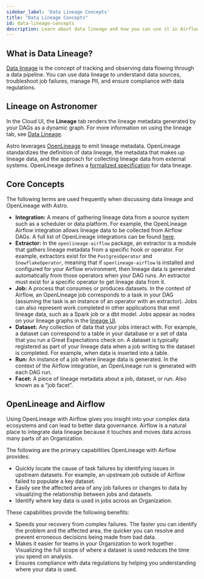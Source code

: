```yaml
---
sidebar_label: 'Data Lineage Concepts'
title: "Data Lineage Concepts"
id: data-lineage-concepts
description: Learn about data lineage and how you can use it in Airflow.
---
```


## What is Data Lineage?

[Data lineage](https://en.wikipedia.org/wiki/Data_lineage) is the concept of tracking and observing data flowing through a data pipeline. You can use data lineage to understand data sources, troubleshoot job failures, manage PII, and ensure compliance with data regulations.

## Lineage on Astronomer

In the Cloud UI, the **Lineage** tab renders the lineage metadata generated by your DAGs as a dynamic graph. For more information on using the lineage tab, see [Data Lineage](data-lineage.md).

Astro leverages [OpenLineage](https://openlineage.io/) to emit lineage metadata. OpenLineage standardizes the definition of data lineage, the metadata that makes up lineage data, and the approach for collecting lineage data from external systems. OpenLineage defines a [formalized specification](https://github.com/OpenLineage/OpenLineage/blob/main/spec/OpenLineage.md) for data lineage.

## Core Concepts

The following terms are used frequently when discussing data lineage and OpenLineage with Astro.

- **Integration:** A means of gathering lineage data from a source system such as  a scheduler or data platform. For example, the OpenLineage Airflow integration allows lineage data to be collected from Airflow DAGs. A full list of OpenLineage integrations can be found [here](https://openlineage.io/integration).
- **Extractor:** In the `openlineage-airflow` package, an extractor is a module that gathers lineage metadata from a specific hook or operator. For example, extractors exist for the `PostgresOperator` and `SnowflakeOperator`, meaning that if `openlineage-airflow` is installed and configured for your Airflow environment, then lineage data is generated automatically from those operators when your DAG runs. An extractor must exist for a specific operator to get lineage data from it.
- **Job:** A process that consumes or produces datasets. In the context of Airflow, an OpenLineage job corresponds to a task in your DAG (assuming the task is an instance of an operator with an extractor). Jobs can also represent work completed in other applications that emit lineage data, such as a Spark job or a dbt model. Jobs appear as nodes on your lineage graphs in the [lineage UI](data-lineage.md).
- **Dataset:** Any collection of data that your jobs interact with. For example, a dataset can correspond to a table in your database or a set of data that you run a Great Expectations check on. A dataset is typically registered as part of your lineage data when a job writing to the dataset is completed. For example, when data is inserted into a table.
- **Run:** An instance of a job where lineage data is generated. In the context of the Airflow integration, an OpenLineage run is generated with each DAG run.
- **Facet:** A piece of lineage metadata about a job, dataset, or run. Also known as a “job facet”.

## OpenLineage and Airflow

Using OpenLineage with Airflow gives you insight into your complex data ecosystems and can lead to better data governance. Airflow is a natural place to integrate data lineage because it touches and moves data across many parts of an Organization.

The following are the primary capabilities OpenLineage with Airflow provides:

- Quickly locate the cause of task failures by identifying issues in upstream datasets. For example, an upstream job outside of Airflow failed to populate a key dataset.
- Easily see the affected area of any job failures or changes to data by visualizing the relationship between jobs and datasets.
- Identify where key data is used in jobs across an Organization.

These capabilities provide the following benefits:

- Speeds your recovery from complex failures. The faster you can identify the problem and the affected area, the quicker you can resolve and prevent erroneous decisions being made from bad data.
- Makes it easier for teams in your Organization to work together . Visualizing the full scope of where a dataset is used reduces the time you spend on analysis.
- Ensures compliance with data regulations by helping you understanding where your data is used.
